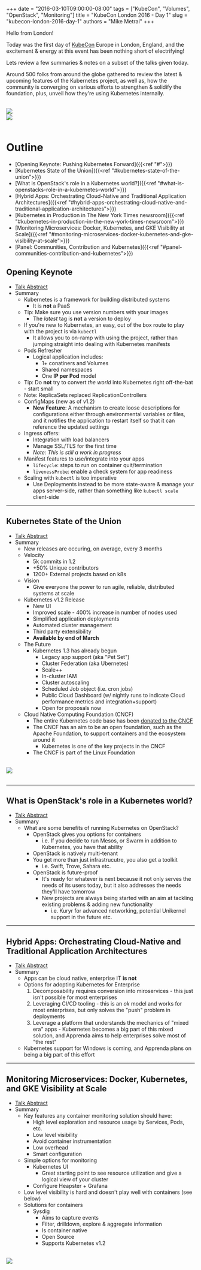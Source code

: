 +++
date = "2016-03-10T09:00:00-08:00"
tags = ["KubeCon", "Volumes", "OpenStack", "Monitoring"]
title = "KubeCon London 2016 - Day 1"
slug = "kubecon-london-2016-day-1"
authors = "Mike Metral"
+++

Hello from London!

Today was the first day of [KubeCon](https://kubecon.io/) Europe in London, England, and the excitement & energy at this event has been nothing short of electrifying!

Lets review a few summaries & notes on a subset of the talks given today.

<!--more-->

Around 500 folks from around the globe gathered to review the latest & upcoming features of the Kubernetes project, as well as, how the community is converging on various efforts to strengthen & solidify the foundation, plus, unveil how they're using Kubernetes internally.

<br>
<div class="container">
  <div class="row text-center">
    <div class="col-xs-6 col-sm-offset-1 col-sm-4 nopadding">
		  <a href="/images/kubecon-london-2016/kubecon.jpg">
		      <img src="/images/kubecon-london-2016/kubecon.jpg" class="img-responsive"/>
		  </a>
	  </div>
    <div class="col-xs-6 col-sm-4 nopadding">
	  <a href="/images/kubecon-london-2016/crowd.jpg">
	      <img src="/images/kubecon-london-2016/crowd.jpg" class="img-responsive"/>
	  </a>
    </div>
  </div>
</div>
<br>

# **Outline**

* [Opening Keynote: Pushing Kubernetes Forward]({{<ref "#">}})
* [Kubernetes State of the Union]({{<ref "#kubernetes-state-of-the-union">}})
* [What is OpenStack's role in a Kubernetes world?]({{<ref "#what-is-openstacks-role-in-a-kubernetes-world">}})
* [Hybrid Apps: Orchestrating Cloud-Native and Traditional Application Architectures]({{<ref "#hybrid-apps-orchestrating-cloud-native-and-traditional-application-architectures">}})
* [Kubernetes in Production in The New York Times newsroom]({{<ref "#kubernetes-in-production-in-the-new-york-times-newsroom">}})
* [Monitoring Microservices: Docker, Kubernetes, and GKE Visibility at Scale]({{<ref "#monitoring-microservices-docker-kubernetes-and-gke-visibility-at-scale">}})
* [Panel: Communities, Contribution and Kubernetes]({{<ref "#panel-communities-contribution-and-kubernetes">}})

## **Opening Keynote**

* [Talk Abstract](https://kubeconeurope2016.sched.org/event/5oMA/day-1-opening-keynote-kubernetes-update)
* Summary
	* Kubernetes is a framework for building distributed systems
		* It is **not** a PaaS
	* Tip: Make sure you use version numbers with your images
		* The *latest* tag is **not** a version to deploy
	* If you're new to Kubernetes, an easy, out of the box route to play with the project is via `kubectl`
		* It allows you to on-ramp with using the project, rather than jumping straight into dealing with Kubernetes manifests
	* Pods Refresher
		* Logical application includes:
			* 1+ conatiners and Volumes
			* Shared namespaces
			* One **IP per Pod** model
	* Tip: Do **not** try to convert *the world* into Kubernetes right off-the-bat - start small
	* Note: ReplicaSets replaced ReplicationControllers
	* ConfigMaps (new as of v1.2)
		* **New Feature**: A mechanism to create loose descriptions for configurations either through environmental variables or files, and it notifies the application to restart itself so that it can reference the updated settings
	* Ingress offers:
		* Integration with load balancers
		* Manage SSL/TLS for the first time
		* *Note: This is still a work in progress*
	* Manifest features to use/integrate into your apps
		* `lifecycle`: steps to run on container quit/termination
		* `livenessProbe`: enable a check system for app readiness
	* Scaling with `kubectl` is too imperative
		* Use Deployments instead to be more state-aware & manage your apps server-side, rather than something like `kubectl scale` client-side


----------


## **Kubernetes State of the Union**

* [Talk Abstract](https://kubeconeurope2016.sched.org/event/6OA5/kubernetes-state-of-the-union)
* Summary
	* New releases are occuring, on average, every 3 months
	* Velocity
		* 5k commits in 1.2
		* +50% Unique contributors
		* 1200+ External projects based on k8s
	* Vision
		* Give everyone the power to run agile, reliable, distributed systems at scale
	* Kubernetes v1.2 Release
		* New UI
		* Improved scale - 400% increase in number of nodes used
		* Simplified application deployments
		* Automated cluster management
		* Third party extensibility
		* **Available by end of March**
	* The Future
		* Kubernetes 1.3 has already begun
			* Legacy app support (aka "Pet Set")
			* Cluster Federation (aka Ubernetes)
			* Scale++
			* In-cluster IAM
			* Cluster autoscaling
			* Scheduled Job object (i.e. cron jobs)
			* Public Cloud Dashboard (w/ nightly runs to indicate Cloud performance metrics and integration+support)
			* Open for proposals now
	* Cloud Native Computing Foundation (CNCF)
		* The entire Kubernetes code base has been [donated to the CNCF](http://www.linuxfoundation.org/news-media/announcements/2016/03/cloud-native-computing-foundation-accepts-kubernetes-first-hosted-0)
		* The CNCF has an aim to be an open foundation, such as the Apache Foundation, to support containers and the ecosystem around it
			* Kubernetes is one of the key projects in the CNCF
		* The CNCF is part of the Linux Foundation

<br>
<div class="container">
  <div class="row text-center">
    <div class="col-xs-offset-2 col-xs-8 col-sm-offset-2 col-sm-5">
	  <a href="/images/kubecon-london-2016/state-of-union.jpg">
	      <img src="/images/kubecon-london-2016/state-of-union.jpg" class="img-responsive center-block"/>
	  </a>
    </div>
  </div>
</div>
<br>

----------


## **What is OpenStack's role in a Kubernetes world?**

* [Talk Abstract](https://kubeconeurope2016.sched.org/event/6BYC/what-is-openstacks-role-in-a-kubernetes-world)
* Summary
	* What are some benefits of running Kubernetes on OpenStack?
		* OpenStack gives you options for containers
			* i.e. If you decide to run Mesos, or Swarm in addition to Kubernetes, you have that ability
		* OpenStack is natively multi-tenant
		* You get more than just infrastrucutre, you also get a toolkit
			* i.e. Swift, Trove, Sahara etc.
		* OpenStack is future-proof
			* It's ready for whatever is next because it not only serves the needs of its users today, but it also addresses the needs they'll have tomorrow
			* New projects are always being started with an aim at tackling existing problems & adding new functionality
				* i.e. Kuryr for advanced networking, potential Unikernel support in the future etc.

----------


## **Hybrid Apps: Orchestrating Cloud-Native and Traditional Application Architectures**

* [Talk Abstract](https://kubeconeurope2016.sched.org/event/68yE/hybrid-apps-orchestrating-cloud-native-and-traditional-application-architectures)
* Summary
	* Apps can be cloud native, enterprise IT **is not**
	* Options for adopting Kubernetes for Enterprise
		1. Decomposability requires conversion into miroservices - this just isn't possible for most enterprises
		2. Leveraging CI/CD tooling - this is an *ok* model and works for most enterprises, but only solves the "push" problem in deployments
		3. Leverage a platform that understands the mechanics of "mixed era" apps - Kubernetes becomes a big part of this mixed solution, and Apprenda aims to help enterprises solve most of "the rest"
	*  Kubernetes support for Windows is coming, and Apprenda plans on being a big part of this effort


----------


## **Monitoring Microservices: Docker, Kubernetes, and GKE Visibility at Scale**

* [Talk Abstract](https://kubeconeurope2016.sched.org/event/6BUy/monitoring-microservices-docker-kubernetes-and-gke-visibility-at-scale)
* Summary
	* Key features any container monitoring solution should have:
		* High level exploration and resource usage by Services, Pods, etc.
		* Low level visibility
		* Avoid container instrumentation
		* Low overhead
		* Smart configuration
	* Simple options for monitoring
		* Kubernetes UI
			* Great starting point to see resource utilization and give a logical view of your cluster
		* Configure Heapster + Grafana
	* Low level visibility is hard and doesn't play well with containers (see below)
	* Solutions for containers
		* Sysdig
			* Aims to capture events
			* Filter, drilldown, explore & aggregate information
			* Is container native
			* Open Source
			* Supports Kubernetes v1.2

<br>
<div class="container">
  <div class="row text-center">
    <div class="col-xs-offset-2 col-xs-8 col-sm-offset-2 col-sm-5">
	  <a href="/images/kubecon-london-2016/linux-tools.jpg">
	      <img src="/images/kubecon-london-2016/linux-tools.jpg" class="img-responsive center-block"/>
	  </a>
    </div>
  </div>
</div>
<br>